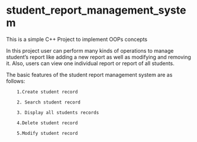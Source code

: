 # student_report_management_system
This is a simple C++ Project to implement OOPs concepts

In this project user can perform many kinds of operations to manage student’s report like adding a new report as well as modifying and removing it. Also, users can view one individual report or report of all students.

The basic features of the student report management system are as follows: 

        1.Create student record 

        2. Search student record

        3. Display all students records

        4.Delete student record

        5.Modify student record

        

